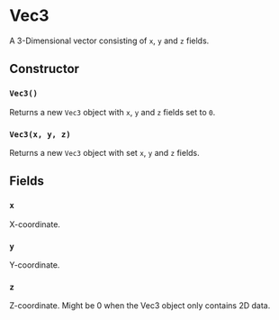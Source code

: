 # Vec3

A 3-Dimensional vector consisting of `x`, `y` and `z` fields.

## Constructor

### `Vec3()`

Returns a new `Vec3` object with `x`, `y` and `z` fields set to `0`.

### `Vec3(x, y, z)`

Returns a new `Vec3` object with set `x`, `y` and `z` fields.

## Fields

### `x`

X-coordinate.

### `y`

Y-coordinate.

### `z`

Z-coordinate. Might be 0 when the Vec3 object only contains 2D data.
